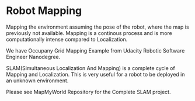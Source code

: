 # Robot Mapping

Mapping the environment assuming the pose of the robot, where the map is previously not available. Mapping is a continous process and is more computationally intense  compared to Localization.

We have Occupany Grid Mapping Example from Udacity Robotic Software Engineer Nanodegree.

SLAM(Simultaneous Localization And Mapping) is a complete cycle of Mapping and Localization. This is very useful for a robot to be deployed in an unknown environment. 

Please see MapMyWorld Repository for the Complete SLAM project.
